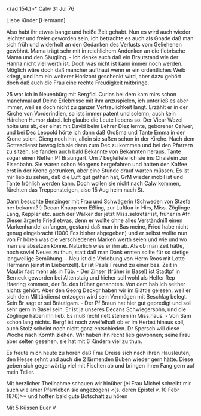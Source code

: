 <(ad 154.)>* Calw 31 Jul 76

Liebe Kinder [Hermann]

Also habt ihr etwas bange und heiße Zeit gehabt. Nun es wird auch wieder leichter und freier geworden sein, ich betrachte es auch als Gnade daß man sich früh und widerholt an den Gedanken des Verlusts vom Geliehenen gewöhnt. Mama trägt sehr mit in reichlichem Andenken an die fiebrische Mama und den Säugling. - Ich denke auch daß ein Brautstand wie der Hanna nicht viel werth ist. Doch was nicht ist kann immer noch werden. Möglich wäre doch daß mancher aufthaut wenn er ein ordentliches Weib kriegt, und ihm ein weiterer Horizont geschenkt wird, aber dazu gehört doch daß auch die Frau eine rechte Freudigkeit mitbringe.

25 war ich in Neuenbürg mit Bergfld. Curios bei dem kam mirs schon manchmal auf Deine Erlebnisse mit ihm anzuspielen, ich unterließ es aber immer, weil es doch nicht zu ganzer Vertraulichkeit langt. Erzählt er in der Kirche von Vorderindien, so ists immer patent und solemn; auch kein Härchen Humor dabei. Ich glaube die Leute liebens so. Der Vicar Wezel holte uns ab, der einst mit David beim Lehrer Diez lernte, geborener Calwer, und bei Dec Leopold hörte ich dann daß Großma und Tante Emma in der Krone seien. Gieng noch hin, allein sie saßen schon in der Kirche. Nach dem Gottesdienst bewog ich sie dann zum Dec zu kommen und bei den Pfarrern zu sitzen, sie fanden auch bald Bekannte von Bekannten heraus, Tante sogar einen Neffen Pf Braungart. Um 7 begleitete ich sie ins Chaislein zur Eisenbahn. Sie waren schon Morgens hergefahren und hatten den Kaffee erst in der Krone getrunken, aber eine Stunde drauf warten müssen. Es ist mir lieb zu sehen, daß die Luft gut gethan hat, GrM wieder mobil ist und Tante fröhlich werden kann. Doch wollen sie nicht nach Calw kommen, fürchten das Treppensteigen, also 15 Aug heim nach St.

Dann besuchte Benzinger mit Frau und Schwägerin (Schweden von Staefa her bekannt?!) Decan Knapp von Eßling, zur Luftkur in Hirs, Miss. Zöglinge Lang, Keppler etc. auch der Walker der jetzt Miss.sekretär ist, früher in Afr. Dieser ärgerte Fried etwas, denn er wollte ohne alles Verständniß einen Markenhandel anfangen, gestand daß man in Bas meine, Fried habe nicht genug eingebracht (1000 Fcs bisher abgegeben) und er selbst wollte nun von Fr hören was die verschiedenen Marken werth seien und wie und wo man sie absetzen könne. Natürlich wies er ihn ab. Als ob man Zeit hätte, noch soviel Neues zu thun, statt daß man Dank ernten sollte für so stetige langweilige Bemühung. - Neu ist die Verlobung von Herm Roos mit Lotte Hermann (einst in Liebenzell). Er ist Pauls Freund zu einer bes. Zeit in Maulbr fast mehr als in Tüb. - Der Zinser (früher in Basel) ist Stadtpf in Berneck geworden bei Altenstaig und hieher soll wohl als Helfer Rep Haering kommen, der Br. des früher genannten. Von dem hab ich seither nichts gehört. Aber den Georg Deckgr haben wir im Blättle gelesen, weil er sich dem Militärdienst entzogen wird sein Vermögen mit Beschlag belegt. Sein Br sagt er sei Bräutigam. - Der Pf Braun hat hier gut gepredigt und soll sehr gern in Basel sein. Er ist ja unseres Decans Schwiegersohn, und die Zöglinge haben ihn lieb. Es muß recht nett stehen im Miss.haus. - Von Sam schon lang nichts. Bergf ist noch zweifelhaft ob er im Herbst hinaus soll, auch Stolz scheint noch nicht ganz entschieden. Dr Spersch will diese Woche nach Kornth ziehen. Wir haben ihn recht lieb gewonnen; seine Frau aber selten gesehen, sie hat mit 6 Kindern viel zu thun.

Es freute mich heute zu hören daß Frau Dreiss sich nach ihren Hausleuten, den Hesse sehnt und auch die 2 lärmenden Buben wieder gern hätte. Diese geben sich gegenwärtig viel mit Fischen ab und bringen ihren Fang gern auf mein Teller.

Mit herzlicher Theilnahme schauen wir hinüber (ei Frau Michel schreibt mir auch wie amer Pfarrleben sie angezogen) <(s. deren Epistel v. 10 Febr 1876)>* und hoffen bald gute Botschaft zu hören

 Mit 5 Küssen Euer V
